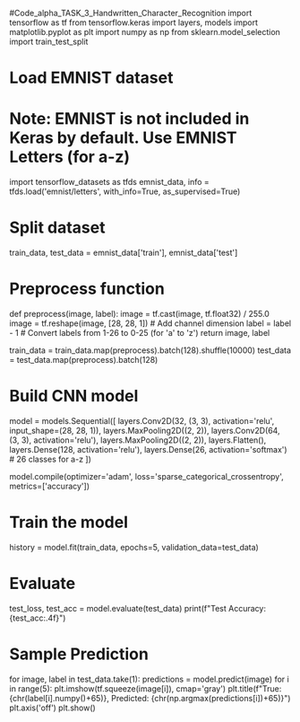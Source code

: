 #Code_alpha_TASK_3_Handwritten_Character_Recognition
import tensorflow as tf
from tensorflow.keras import layers, models
import matplotlib.pyplot as plt
import numpy as np
from sklearn.model_selection import train_test_split

# Load EMNIST dataset
# Note: EMNIST is not included in Keras by default. Use EMNIST Letters (for a-z)
import tensorflow_datasets as tfds
emnist_data, info = tfds.load('emnist/letters', with_info=True, as_supervised=True)

# Split dataset
train_data, test_data = emnist_data['train'], emnist_data['test']

# Preprocess function
def preprocess(image, label):
    image = tf.cast(image, tf.float32) / 255.0
    image = tf.reshape(image, [28, 28, 1])  # Add channel dimension
    label = label - 1  # Convert labels from 1-26 to 0-25 (for 'a' to 'z')
    return image, label

train_data = train_data.map(preprocess).batch(128).shuffle(10000)
test_data = test_data.map(preprocess).batch(128)

# Build CNN model
model = models.Sequential([
    layers.Conv2D(32, (3, 3), activation='relu', input_shape=(28, 28, 1)),
    layers.MaxPooling2D((2, 2)),
    layers.Conv2D(64, (3, 3), activation='relu'),
    layers.MaxPooling2D((2, 2)),
    layers.Flatten(),
    layers.Dense(128, activation='relu'),
    layers.Dense(26, activation='softmax')  # 26 classes for a-z
])

model.compile(optimizer='adam',
              loss='sparse_categorical_crossentropy',
              metrics=['accuracy'])

# Train the model
history = model.fit(train_data, epochs=5, validation_data=test_data)

# Evaluate
test_loss, test_acc = model.evaluate(test_data)
print(f"Test Accuracy: {test_acc:.4f}")

# Sample Prediction
for image, label in test_data.take(1):
    predictions = model.predict(image)
    for i in range(5):
        plt.imshow(tf.squeeze(image[i]), cmap='gray')
        plt.title(f"True: {chr(label[i].numpy()+65)}, Predicted: {chr(np.argmax(predictions[i])+65)}")
        plt.axis('off')
        plt.show()
